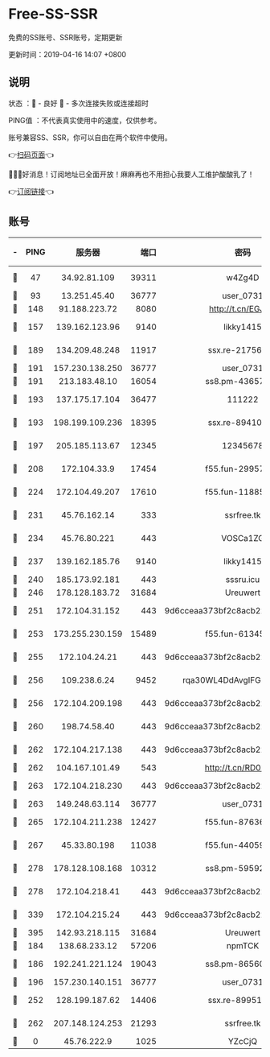 # Free-SS-SSR

免费的SS账号、SSR账号，定期更新

更新时间：2019-04-16 14:07 +0800

## 说明

状态     ：🙂 - 良好 🙁 - 多次连接失败或连接超时

PING值   ：不代表真实使用中的速度，仅供参考。

账号兼容SS、SSR，你可以自由在两个软件中使用。

👉[扫码页面](https://liesauer.github.io/Free-SS-SSR/)👈

🎉🎉🎉好消息！订阅地址已全面开放！麻麻再也不用担心我要人工维护酸酸乳了！

👉[订阅链接](https://www.liesauer.net/yogurt/subscribe?ACCESS_TOKEN=DAYxR3mMaZAsaqUb)👈

## 账号

|-|PING|服务器|端口|密码|加密方式|区域|
|:----:|:----:|:-----:|-----:|:----:|:----:|:----:|
|🙂|47|34.92.81.109|39311|w4Zg4D|chacha20-ietf|US|
|🙂|93|13.251.45.40|36777|user_0731|chacha20|SG|
|🙂|148|91.188.223.72|8080|http://t.cn/EGJIyrl|rc4-md5|RU|
|🙂|157|139.162.123.96|9140|likky1415|aes-256-cfb|JP|
|🙂|189|134.209.48.248|11917|ssx.re-21756118|aes-256-cfb|US|
|🙂|191|157.230.138.250|36777|user_0731|chacha20|US|
|🙂|191|213.183.48.10|16054|ss8.pm-43657260|rc4-md5|RU|
|🙂|193|137.175.17.104|36477|111222|aes-256-cfb|US|
|🙂|193|198.199.109.236|18395|ssx.re-89410087|aes-256-cfb|US|
|🙂|197|205.185.113.67|12345|12345678|aes-256-cfb|US|
|🙂|208|172.104.33.9|17454|f55.fun-29957953|aes-256-cfb|SG|
|🙂|224|172.104.49.207|17610|f55.fun-11885024|aes-256-cfb|SG|
|🙂|231|45.76.162.14|333|ssrfree.tk|aes-256-cfb|SG|
|🙂|234|45.76.80.221|443|VOSCa1ZG|aes-256-cfb|DE|
|🙂|237|139.162.185.76|9140|likky1415|aes-256-cfb|DE|
|🙂|240|185.173.92.181|443|sssru.icu|rc4-md5|RU|
|🙂|246|178.128.183.72|31684|Ureuwert|chacha20|US|
|🙂|251|172.104.31.152|443|9d6cceaa373bf2c8acb22e60b6a58be6|aes-256-cfb|US|
|🙂|253|173.255.230.159|15489|f55.fun-61345376|aes-256-cfb|US|
|🙂|255|172.104.24.21|443|9d6cceaa373bf2c8acb22e60b6a58be6|aes-256-cfb|US|
|🙂|256|109.238.6.24|9452|rqa30WL4DdAvgIFG6Fs3znzTa|aes-256-cfb|FR|
|🙂|256|172.104.209.198|443|9d6cceaa373bf2c8acb22e60b6a58be6|aes-256-cfb|US|
|🙂|260|198.74.58.40|443|9d6cceaa373bf2c8acb22e60b6a58be6|aes-256-cfb|US|
|🙂|262|172.104.217.138|443|9d6cceaa373bf2c8acb22e60b6a58be6|aes-256-cfb|US|
|🙂|262|104.167.101.49|543|http://t.cn/RD0D7sx|rc4-md5|CA|
|🙂|263|172.104.218.230|443|9d6cceaa373bf2c8acb22e60b6a58be6|aes-256-cfb|US|
|🙂|263|149.248.63.114|36777|user_0731|chacha20|CA|
|🙂|265|172.104.211.238|12427|f55.fun-87636938|aes-256-cfb|US|
|🙂|267|45.33.80.198|11038|f55.fun-44059401|aes-256-cfb|US|
|🙂|278|178.128.108.168|10312|ss8.pm-59592521|aes-256-cfb|SG|
|🙂|278|172.104.218.41|443|9d6cceaa373bf2c8acb22e60b6a58be6|aes-256-cfb|US|
|🙂|339|172.104.215.24|443|9d6cceaa373bf2c8acb22e60b6a58be6|aes-256-cfb|US|
|🙂|395|142.93.218.115|31684|Ureuwert|chacha20|IN|
|🙂|184|138.68.233.12|57206|npmTCK|rc4-md5|US|
|🙂|186|192.241.221.124|19043|ss8.pm-86560127|aes-256-cfb|US|
|🙂|196|157.230.140.151|36777|user_0731|chacha20|US|
|🙂|252|128.199.187.62|14406|ssx.re-89951404|aes-256-cfb|SG|
|🙂|262|207.148.124.253|21293|ssrfree.tk|aes-256-cfb|SG|
|🙁|0|45.76.222.9|1025|YZcCjQ|rc4-md5|JP|
